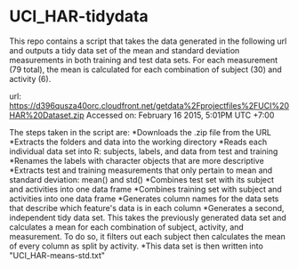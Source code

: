 # UCI_HAR-tidydata

This repo contains a script that takes the data generated in the following url and outputs a tidy data set of the mean and standard deviation measurements in both training and test data sets. For each measurement (79 total), the mean is calculated for each combination of subject (30) and activity (6).

url: https://d396qusza40orc.cloudfront.net/getdata%2Fprojectfiles%2FUCI%20HAR%20Dataset.zip 
Accessed on: February 16 2015, 5:01PM UTC +7:00

The steps taken in the script are:
*Downloads the .zip file from the URL
*Extracts the folders and data into the working directory
*Reads each individual data set into R: subjects, labels, and data from test and training
*Renames the labels with character objects that are more descriptive
*Extracts test and training measurements that only pertain to mean and standard deviation: mean() and std()
*Combines test set with its subject and activities into one data frame
*Combines training set with subject and activities into one data frame
*Generates column names for the data sets that describe which feature's data is in each column
*Generates a second, independent tidy data set. This takes the previously generated data set and calculates a mean for each combination of subject, activity, and measurement. To do so, it filters out each subject then calculates the mean of every column as split by activity.
*This data set is then written into "UCI_HAR-means-std.txt"